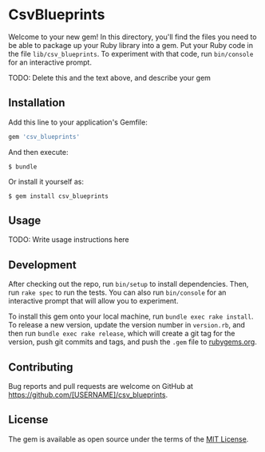 # CsvBlueprints

Welcome to your new gem! In this directory, you'll find the files you need to be able to package up your Ruby library into a gem. Put your Ruby code in the file `lib/csv_blueprints`. To experiment with that code, run `bin/console` for an interactive prompt.

TODO: Delete this and the text above, and describe your gem

## Installation

Add this line to your application's Gemfile:

```ruby
gem 'csv_blueprints'
```

And then execute:

    $ bundle

Or install it yourself as:

    $ gem install csv_blueprints

## Usage

TODO: Write usage instructions here

## Development

After checking out the repo, run `bin/setup` to install dependencies. Then, run `rake spec` to run the tests. You can also run `bin/console` for an interactive prompt that will allow you to experiment.

To install this gem onto your local machine, run `bundle exec rake install`. To release a new version, update the version number in `version.rb`, and then run `bundle exec rake release`, which will create a git tag for the version, push git commits and tags, and push the `.gem` file to [rubygems.org](https://rubygems.org).

## Contributing

Bug reports and pull requests are welcome on GitHub at https://github.com/[USERNAME]/csv_blueprints.

## License

The gem is available as open source under the terms of the [MIT License](https://opensource.org/licenses/MIT).

